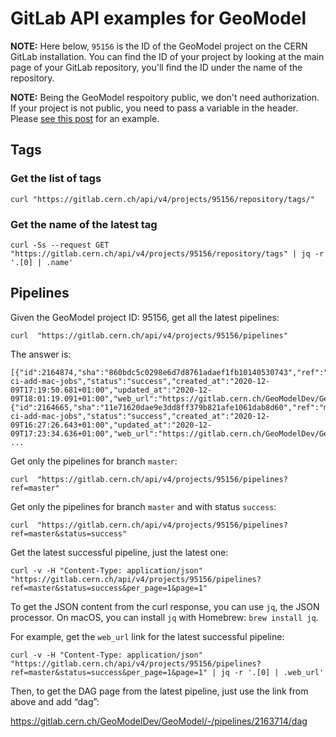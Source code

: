 # GitLab API examples for GeoModel

**NOTE:** Here below, `95156` is the ID of the GeoModel project on the CERN GitLab installation. You can find the ID of your project by looking at the main page of your GitLab repository, you'll find the ID under the name of the repository.

**NOTE:** Being the GeoModel respoitory public, we don't need authorization. If your project is not public, you need to pass a variable in the header. Please [see this post](https://stackoverflow.com/a/59949488/320369) for an example.


## Tags 

### Get the list of tags 

```
curl "https://gitlab.cern.ch/api/v4/projects/95156/repository/tags/"
```

### Get the name of the latest tag 

```
curl -Ss --request GET "https://gitlab.cern.ch/api/v4/projects/95156/repository/tags" | jq -r '.[0] | .name'
```

## Pipelines

Given the GeoModel project ID: 95156, get all the latest pipelines:

```
curl  "https://gitlab.cern.ch/api/v4/projects/95156/pipelines"
```

The answer is:

```
[{"id":2164874,"sha":"860bdc5c0298e6d7d8761adaef1fb10140530743","ref":"master-ci-add-mac-jobs","status":"success","created_at":"2020-12-09T17:19:50.681+01:00","updated_at":"2020-12-09T18:01:19.091+01:00","web_url":"https://gitlab.cern.ch/GeoModelDev/GeoModel/-/pipelines/2164874"},
{"id":2164665,"sha":"11e71620dae9e3dd8ff379b821afe1061dab8d60","ref":"master-ci-add-mac-jobs","status":"success","created_at":"2020-12-09T16:27:26.643+01:00","updated_at":"2020-12-09T17:23:34.636+01:00","web_url":"https://gitlab.cern.ch/GeoModelDev/GeoModel/-/pipelines/2164665"},
...
```

Get only the pipelines for branch `master`:

```
curl  "https://gitlab.cern.ch/api/v4/projects/95156/pipelines?ref=master"
```

Get only the pipelines for branch `master` and with status `success`:

```
curl  "https://gitlab.cern.ch/api/v4/projects/95156/pipelines?ref=master&status=success"
```

Get the latest successful pipeline, just the latest one:

```
curl -v -H "Content-Type: application/json" "https://gitlab.cern.ch/api/v4/projects/95156/pipelines?ref=master&status=success&per_page=1&page=1"
```

To get the JSON content from the curl response, you can use `jq`, the JSON processor. On macOS, you can install `jq` with Homebrew: `brew install jq`. 

For example, get the `web_url` link for the latest successful pipeline:

```
curl -v -H "Content-Type: application/json" "https://gitlab.cern.ch/api/v4/projects/95156/pipelines?ref=master&status=success&per_page=1&page=1" | jq -r '.[0] | .web_url'
```

Then, to get the DAG page from the latest pipeline, just use the link from above and add “dag”:

https://gitlab.cern.ch/GeoModelDev/GeoModel/-/pipelines/2163714/dag

